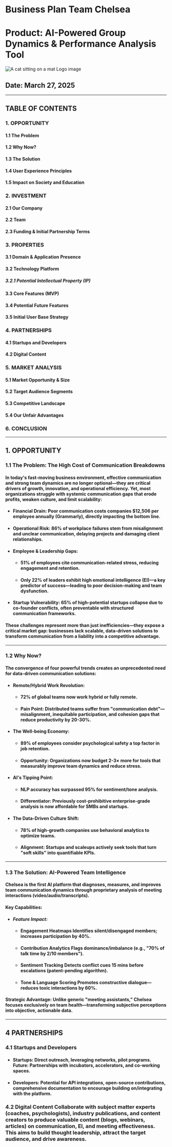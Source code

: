 # **Business Plan Team Chelsea**
# **Product:** AI-Powered Group Dynamics & Performance Analysis Tool
![A cat sitting on a mat](https://typli.ai/_next/image?url=%2Fai-text-generator.png&w=1200&q=75)
Logo image
## **Date:** March 27, 2025


---


## **TABLE OF CONTENTS** 

### 1. **OPPORTUNITY** 
#### 1.1 The Problem 
#### 1.2 Why Now? 
#### 1.3 The Solution 
#### 1.4 User Experience Principles 
#### 1.5 Impact on Society and Education

### 2. **INVESTMENT**  
#### 2.1 Our Company  
#### 2.2 Team  
#### 2.3 Funding & Initial Partnership Terms  

### 3. **PROPERTIES**  
#### 3.1 Domain & Application Presence  
#### 3.2 Technology Platform  
##### 3.2.1 Potential Intellectual Property (IP)  
#### 3.3 Core Features (MVP)  
#### 3.4 Potential Future Features  
#### 3.5 Initial User Base Strategy  

### 4. **PARTNERSHIPS**  
#### 4.1 Startups and Developers  
#### 4.2 Digital Content  

### 5. **MARKET ANALYSIS**  
#### 5.1 Market Opportunity & Size  
#### 5.2 Target Audience Segments  
#### 5.3 Competitive Landscape  
#### 5.4 Our Unfair Advantages  

### 6. **CONCLUSION**

----

## **1. OPPORTUNITY** 
### **1.1 The Problem: The High Cost of Communication Breakdowns**

#### In today's fast-moving business environment, effective communication and strong team dynamics are no longer optional—they are **critical drivers of growth, innovation, and operational efficiency**. Yet, most organizations struggle with systemic communication gaps that **erode profits, weaken culture, and limit scalability**:

- #### **Financial Drain:** Poor communication costs companies **$12,506 per employee annually** (Grammarly), directly impacting the bottom line.
- #### **Operational Risk:** **86% of workplace failures** stem from misalignment and unclear communication, delaying projects and damaging client relationships.
- #### **Employee & Leadership Gaps:**
  - #### **51% of employees** cite communication-related stress, reducing engagement and retention.
  - #### Only **22% of leaders** exhibit high emotional intelligence (EI)—a key predictor of success—leading to poor decision-making and team dysfunction.
- #### **Startup Vulnerability:** **65% of high-potential startups collapse** due to co-founder conflicts, often preventable with structured communication frameworks.

#### These challenges represent more than just inefficiencies—they expose a **critical market gap**: businesses lack **scalable, data-driven solutions** to transform communication from a liability into a competitive advantage.

---

### **1.2 Why Now?**

#### The convergence of four powerful trends creates an unprecedented need for data-driven communication solutions:

- #### **Remote/Hybrid Work Revolution:**
    - #### 72% of global teams now work hybrid or fully remote.
    - #### Pain Point: Distributed teams suffer from "communication debt"—misalignment, inequitable participation, and cohesion gaps that reduce productivity by 20-30%.
  
- #### **The Well-being Economy:**
    - #### 89% of employees consider psychological safety a top factor in job retention.
    - #### Opportunity: Organizations now budget 2-3× more for tools that measurably improve team dynamics and reduce stress.

- #### **AI's Tipping Point:**
    - #### NLP accuracy has surpassed 95% for sentiment/tone analysis.
    - #### Differentiator: Previously cost-prohibitive enterprise-grade analysis is now affordable for SMBs and startups.
  
- #### **The Data-Driven Culture Shift:**
    - #### 78% of high-growth companies use behavioral analytics to optimize teams.
    - #### Alignment: Startups and scaleups actively seek tools that turn "soft skills" into quantifiable KPIs.

---

### **1.3 The Solution: AI-Powered Team Intelligence**
#### Chelsea is the first AI platform that diagnoses, measures, and improves team communication dynamics through proprietary analysis of meeting interactions (video/audio/transcripts).

#### **Key Capabilities:**
- #### *Feature	Impact:*
  - #### Engagement Heatmaps	Identifies silent/disengaged members; increases participation by 40%.
  - #### Contribution Analytics	Flags dominance/imbalance (e.g., "70% of talk time by 2/10 members").
  - #### Sentiment Tracking	Detects conflict cues 15 mins before escalations (patent-pending algorithm).
  - #### Tone & Language Scoring	Promotes constructive dialogue—reduces toxic interactions by 60%.
#### Strategic Advantage: Unlike generic "meeting assistants," Chelsea focuses exclusively on team health—transforming subjective perceptions into objective, actionable data.

---


## **4 PARTNERSHIPS**

### **4.1 Startups and Developers**

- #### **Startups:** Direct outreach, leveraging networks, pilot programs. Future: Partnerships with incubators, accelerators, and co-working spaces.
- #### **Developers:** Potential for API integrations, open-source contributions, comprehensive documentation to encourage building on/integrating with the platform.

### **4.2 Digital Content** Collaborate with subject matter experts (coaches, psychologists), industry publications, and content creators to produce valuable content (blogs, webinars, articles) on communication, EI, and meeting effectiveness. This aims to build thought leadership, attract the target audience, and drive awareness.
